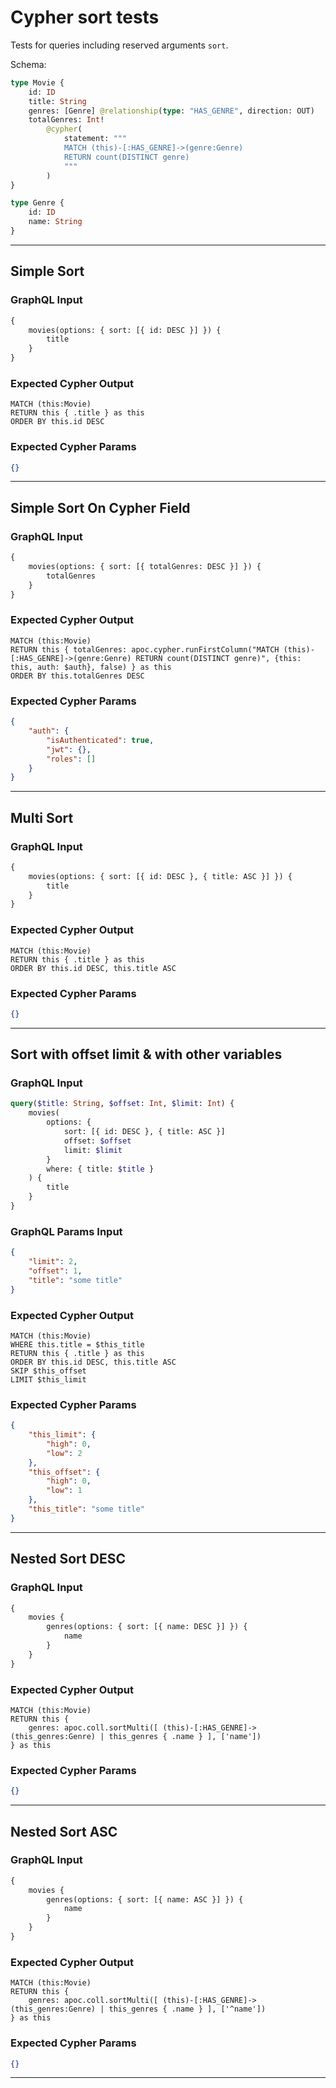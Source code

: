 # Cypher sort tests

Tests for queries including reserved arguments `sort`.

Schema:

```graphql
type Movie {
    id: ID
    title: String
    genres: [Genre] @relationship(type: "HAS_GENRE", direction: OUT)
    totalGenres: Int!
        @cypher(
            statement: """
            MATCH (this)-[:HAS_GENRE]->(genre:Genre)
            RETURN count(DISTINCT genre)
            """
        )
}

type Genre {
    id: ID
    name: String
}
```

---

## Simple Sort

### GraphQL Input

```graphql
{
    movies(options: { sort: [{ id: DESC }] }) {
        title
    }
}
```

### Expected Cypher Output

```cypher
MATCH (this:Movie)
RETURN this { .title } as this
ORDER BY this.id DESC
```

### Expected Cypher Params

```json
{}
```

---

## Simple Sort On Cypher Field

### GraphQL Input

```graphql
{
    movies(options: { sort: [{ totalGenres: DESC }] }) {
        totalGenres
    }
}
```

### Expected Cypher Output

```cypher
MATCH (this:Movie)
RETURN this { totalGenres: apoc.cypher.runFirstColumn("MATCH (this)-[:HAS_GENRE]->(genre:Genre) RETURN count(DISTINCT genre)", {this: this, auth: $auth}, false) } as this
ORDER BY this.totalGenres DESC
```

### Expected Cypher Params

```json
{
    "auth": {
        "isAuthenticated": true,
        "jwt": {},
        "roles": []
    }
}
```

---

## Multi Sort

### GraphQL Input

```graphql
{
    movies(options: { sort: [{ id: DESC }, { title: ASC }] }) {
        title
    }
}
```

### Expected Cypher Output

```cypher
MATCH (this:Movie)
RETURN this { .title } as this
ORDER BY this.id DESC, this.title ASC
```

### Expected Cypher Params

```json
{}
```

---

## Sort with offset limit & with other variables

### GraphQL Input

```graphql
query($title: String, $offset: Int, $limit: Int) {
    movies(
        options: {
            sort: [{ id: DESC }, { title: ASC }]
            offset: $offset
            limit: $limit
        }
        where: { title: $title }
    ) {
        title
    }
}
```

### GraphQL Params Input

```json
{
    "limit": 2,
    "offset": 1,
    "title": "some title"
}
```

### Expected Cypher Output

```cypher
MATCH (this:Movie)
WHERE this.title = $this_title
RETURN this { .title } as this
ORDER BY this.id DESC, this.title ASC
SKIP $this_offset
LIMIT $this_limit
```

### Expected Cypher Params

```json
{
    "this_limit": {
        "high": 0,
        "low": 2
    },
    "this_offset": {
        "high": 0,
        "low": 1
    },
    "this_title": "some title"
}
```

---

## Nested Sort DESC

### GraphQL Input

```graphql
{
    movies {
        genres(options: { sort: [{ name: DESC }] }) {
            name
        }
    }
}
```

### Expected Cypher Output

```cypher
MATCH (this:Movie)
RETURN this {
    genres: apoc.coll.sortMulti([ (this)-[:HAS_GENRE]->(this_genres:Genre) | this_genres { .name } ], ['name'])
} as this
```

### Expected Cypher Params

```json
{}
```

---

## Nested Sort ASC

### GraphQL Input

```graphql
{
    movies {
        genres(options: { sort: [{ name: ASC }] }) {
            name
        }
    }
}
```

### Expected Cypher Output

```cypher
MATCH (this:Movie)
RETURN this {
    genres: apoc.coll.sortMulti([ (this)-[:HAS_GENRE]->(this_genres:Genre) | this_genres { .name } ], ['^name'])
} as this
```

### Expected Cypher Params

```json
{}
```

---
